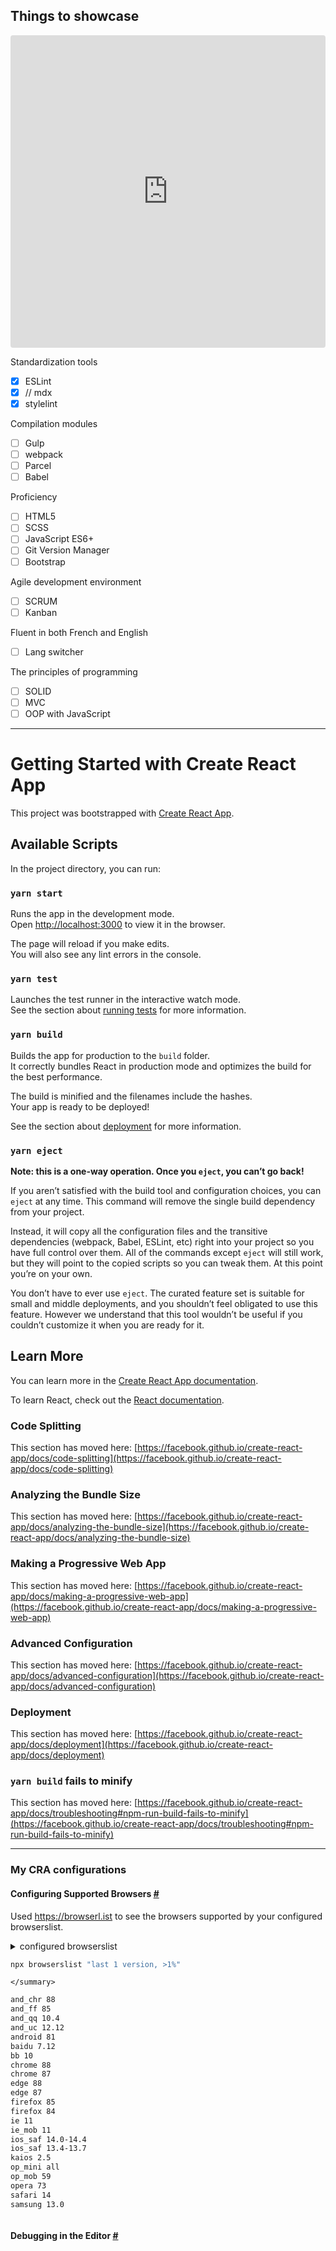 ## Things to showcase

<iframe src="https://codesandbox.io/embed/headless-browser-3x3gb?autoresize=1&fontsize=14&hidenavigation=1&theme=dark"
     style="width:100%; height:500px; border:0; border-radius: 4px; overflow:hidden;"
     title="headless-browser-3x3gb"
     allow="accelerometer; ambient-light-sensor; camera; encrypted-media; geolocation; gyroscope; hid; microphone; midi; payment; usb; vr; xr-spatial-tracking"
     sandbox="allow-forms allow-modals allow-popups allow-presentation allow-same-origin allow-scripts"
   ></iframe>

Standardization tools

- [x] ESLint
- [x] // mdx
- [x] stylelint

Compilation modules

- [ ] Gulp
- [ ] webpack
- [ ] Parcel
- [ ] Babel

Proficiency

- [ ] HTML5
- [ ] SCSS
- [ ] JavaScript ES6+
- [ ] Git Version Manager
- [ ] Bootstrap

Agile development environment

- [ ] SCRUM
- [ ] Kanban

Fluent in both French and English

- [ ] Lang switcher

The principles of programming

- [ ] SOLID
- [ ] MVC
- [ ] OOP with JavaScript

---

# Getting Started with Create React App

This project was bootstrapped with [Create React App](https://github.com/facebook/create-react-app).

## Available Scripts

In the project directory, you can run:

### `yarn start`

Runs the app in the development mode.\
Open [http://localhost:3000](http://localhost:3000) to view it in the browser.

The page will reload if you make edits.\
You will also see any lint errors in the console.

### `yarn test`

Launches the test runner in the interactive watch mode.\
See the section about [running tests](https://facebook.github.io/create-react-app/docs/running-tests) for more information.

### `yarn build`

Builds the app for production to the `build` folder.\
It correctly bundles React in production mode and optimizes the build for the best performance.

The build is minified and the filenames include the hashes.\
Your app is ready to be deployed!

See the section about [deployment](https://facebook.github.io/create-react-app/docs/deployment) for more information.

### `yarn eject`

**Note: this is a one-way operation. Once you `eject`, you can’t go back!**

If you aren’t satisfied with the build tool and configuration choices, you can `eject` at any time. This command will remove the single build dependency from your project.

Instead, it will copy all the configuration files and the transitive dependencies (webpack, Babel, ESLint, etc) right into your project so you have full control over them. All of the commands except `eject` will still work, but they will point to the copied scripts so you can tweak them. At this point you’re on your own.

You don’t have to ever use `eject`. The curated feature set is suitable for small and middle deployments, and you shouldn’t feel obligated to use this feature. However we understand that this tool wouldn’t be useful if you couldn’t customize it when you are ready for it.

## Learn More

You can learn more in the [Create React App documentation](https://facebook.github.io/create-react-app/docs/getting-started).

To learn React, check out the [React documentation](https://reactjs.org/).

### Code Splitting

This section has moved here: [https://facebook.github.io/create-react-app/docs/code-splitting](https://facebook.github.io/create-react-app/docs/code-splitting)

### Analyzing the Bundle Size

This section has moved here: [https://facebook.github.io/create-react-app/docs/analyzing-the-bundle-size](https://facebook.github.io/create-react-app/docs/analyzing-the-bundle-size)

### Making a Progressive Web App

This section has moved here: [https://facebook.github.io/create-react-app/docs/making-a-progressive-web-app](https://facebook.github.io/create-react-app/docs/making-a-progressive-web-app)

### Advanced Configuration

This section has moved here: [https://facebook.github.io/create-react-app/docs/advanced-configuration](https://facebook.github.io/create-react-app/docs/advanced-configuration)

### Deployment

This section has moved here: [https://facebook.github.io/create-react-app/docs/deployment](https://facebook.github.io/create-react-app/docs/deployment)

### `yarn build` fails to minify

This section has moved here: [https://facebook.github.io/create-react-app/docs/troubleshooting#npm-run-build-fails-to-minify](https://facebook.github.io/create-react-app/docs/troubleshooting#npm-run-build-fails-to-minify)

---

### My CRA configurations

#### Configuring Supported Browsers [#](https://create-react-app.dev/docs/supported-browsers-features#configuring-supported-browsers)

Used https://browserl.ist to see the browsers supported by your configured browserslist.

  <details>
    <summary>
    configured browserslist

```bash
npx browserslist "last 1 version, >1%"
```

    </summary>

```bash
and_chr 88
and_ff 85
and_qq 10.4
and_uc 12.12
android 81
baidu 7.12
bb 10
chrome 88
chrome 87
edge 88
edge 87
firefox 85
firefox 84
ie 11
ie_mob 11
ios_saf 14.0-14.4
ios_saf 13.4-13.7
kaios 2.5
op_mini all
op_mob 59
opera 73
safari 14
samsung 13.0
```

  </details>

#### Debugging in the Editor [#](https://create-react-app.dev/docs/setting-up-your-editor#debugging-in-the-editor)
